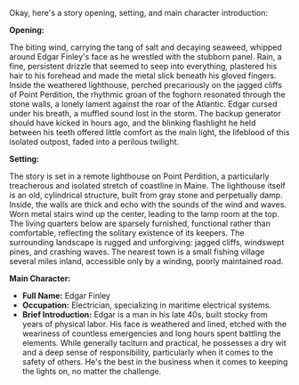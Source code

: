 Okay, here's a story opening, setting, and main character introduction:

**Opening:**

The biting wind, carrying the tang of salt and decaying seaweed, whipped around Edgar Finley's face as he wrestled with the stubborn panel. Rain, a fine, persistent drizzle that seemed to seep into everything, plastered his hair to his forehead and made the metal slick beneath his gloved fingers. Inside the weathered lighthouse, perched precariously on the jagged cliffs of Point Perdition, the rhythmic groan of the foghorn resonated through the stone walls, a lonely lament against the roar of the Atlantic. Edgar cursed under his breath, a muffled sound lost in the storm. The backup generator should have kicked in hours ago, and the blinking flashlight he held between his teeth offered little comfort as the main light, the lifeblood of this isolated outpost, faded into a perilous twilight.

**Setting:**

The story is set in a remote lighthouse on Point Perdition, a particularly treacherous and isolated stretch of coastline in Maine. The lighthouse itself is an old, cylindrical structure, built from gray stone and perpetually damp. Inside, the walls are thick and echo with the sounds of the wind and waves. Worn metal stairs wind up the center, leading to the lamp room at the top. The living quarters below are sparsely furnished, functional rather than comfortable, reflecting the solitary existence of its keepers. The surrounding landscape is rugged and unforgiving: jagged cliffs, windswept pines, and crashing waves. The nearest town is a small fishing village several miles inland, accessible only by a winding, poorly maintained road.

**Main Character:**

*   **Full Name:** Edgar Finley
*   **Occupation:** Electrician, specializing in maritime electrical systems.
*   **Brief Introduction:** Edgar is a man in his late 40s, built stocky from years of physical labor. His face is weathered and lined, etched with the weariness of countless emergencies and long hours spent battling the elements. While generally taciturn and practical, he possesses a dry wit and a deep sense of responsibility, particularly when it comes to the safety of others. He's the best in the business when it comes to keeping the lights on, no matter the challenge.

